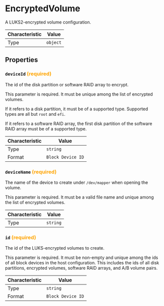 <!-- THIS FILE IS AUTOMATICALLY GENERATED BY DOCBUILDER, DO NOT EDIT MANUALLY! -->

# EncryptedVolume

A LUKS2-encrypted volume configuration.

| Characteristic | Value    |
| -------------- | -------- |
| Type           | `object` |

## Properties

### `deviceId` **<span style="color:orange;">(required)</span>**

The id of the disk partition or software RAID array to encrypt.

This parameter is required. It must be unique among the list of encrypted volumes.

If it refers to a disk partition, it must be of a supported type. Supported types are all but `root` and `efi`.

If it refers to a software RAID array, the first disk partition of the software RAID array must be of a supported type.

| Characteristic | Value             |
| -------------- | ----------------- |
| Type           | `string`          |
| Format         | `Block Device ID` |

### `deviceName` **<span style="color:orange;">(required)</span>**

The name of the device to create under `/dev/mapper` when opening the volume.

This parameter is required. It must be a valid file name and unique among the list of encrypted volumes.

| Characteristic | Value    |
| -------------- | -------- |
| Type           | `string` |

### `id` **<span style="color:orange;">(required)</span>**

The id of the LUKS-encrypted volumes to create.

This parameter is required. It must be non-empty and unique among the ids of all block devices in the host configuration. This includes the ids of all disk partitions, encrypted volumes, software RAID arrays, and A/B volume pairs.

| Characteristic | Value             |
| -------------- | ----------------- |
| Type           | `string`          |
| Format         | `Block Device ID` |

